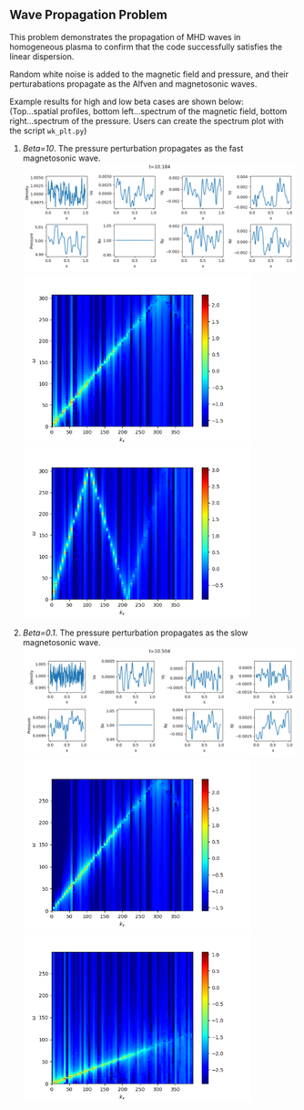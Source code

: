 ## Wave Propagation Problem
This problem demonstrates the propagation of MHD waves in homogeneous plasma to confirm that the code successfully satisfies the linear dispersion.

Random white noise is added to the magnetic field and pressure, and their perturabations propagate as the Alfven and magnetosonic waves.

Example results for high and low beta cases are shown below:<br>
(Top...spatial profiles, bottom left...spectrum of the magnetic field, bottom right...spectrum of the pressure. Users can create the spectrum plot with the script `wk_plt.py`)

1. *Beta=10*. The pressure perturbation propagates as the fast magnetosonic wave.
![Wave profile for beta=10](../../imgs/wave/wave_b1e+1.png)
<img src="../../imgs/wave/wk_by_b1e+1.png" alt="Spectrum of by for beta=10" width="400px"><img src="../../imgs/wave/wk_pr_b1e+1.png" alt="Spectrum of pr for beta=10" width="400px">

2. *Beta=0.1*. The pressure perturbation propagates as the slow magnetosonic wave.
![Wave profile for beta=0.1](../../imgs/wave/wave_b1e-1.png)
<img src="../../imgs/wave/wk_by_b1e-1.png" alt="Spectrum of by for beta=0.1" width="400px"><img src="../../imgs/wave/wk_pr_b1e-1.png" alt="Spectrum of pr for beta=0.1" width="400px">
